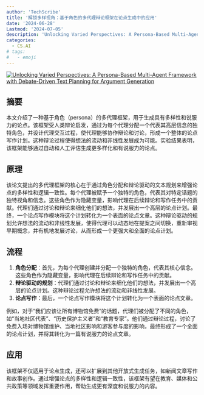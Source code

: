 ```yaml
---
author: 'TechScribe'
title: '解锁多样视角：基于角色的多代理辩论框架在论点生成中的应用'
date: '2024-06-28'
Lastmod: '2024-07-05'
description: 'Unlocking Varied Perspectives: A Persona-Based Multi-Agent Framework with Debate-Driven Text Planning for Argument Generation'
categories:
  - CS.AI
# tags:
#   - emoji
---
```


[![Unlocking Varied Perspectives: A Persona-Based Multi-Agent Framework with Debate-Driven Text Planning for Argument Generation](https://arxiv-research-1301205113.cos.ap-guangzhou.myqcloud.com/images/2406.19643v1.pdf_0.jpg)](https://arxiv.org/abs/2406.19643v1)

## 摘要

本文介绍了一种基于角色（persona）的多代理框架，用于生成具有多样性和说服力的论点。该框架受人类辩论启发，通过为每个代理分配一个代表其高层信念的独特角色，并设计代理交互过程，使代理能够协作辩论和讨论，形成一个整体的论点写作计划。这种辩论过程使得想法的流动和非线性发展成为可能。实验结果表明，该框架能够通过自动和人工评估生成更多样化和有说服力的论点。<!--more-->

## 原理

该论文提出的多代理框架的核心在于通过角色分配和辩论驱动的文本规划来增强论点的多样性和逻辑一致性。每个代理被赋予一个独特的角色，代表其对特定话题的独特视角和信念。这些角色作为隐藏变量，影响代理在后续辩论和写作任务中的贡献。代理们通过讨论和辩论来细化他们的想法，并发展出一个高层的论点计划。最终，一个论点写作模块将这个计划转化为一个表面的论点文章。这种辩论驱动的规划允许想法的流动和非线性发展，使得代理可以动态地在提案之间切换，重新审视早期概念，并有机地发展讨论，从而形成一个更强大和全面的论点计划。

## 流程

1. **角色分配**：首先，为每个代理创建并分配一个独特的角色，代表其核心信念。这些角色作为隐藏变量，影响代理在后续辩论和写作任务中的贡献。
2. **辩论驱动的规划**：代理们通过讨论和辩论来细化他们的想法，并发展出一个高层的论点计划。这种辩论过程允许想法的流动和非线性发展。
3. **论点写作**：最后，一个论点写作模块将这个计划转化为一个表面的论点文章。

例如，对于“我们应该让所有博物馆免费”的话题，代理们被分配了不同的角色，如“当地社区代表”、“历史保护主义者”和“教育专家”。他们通过辩论过程，讨论了免费入场对博物馆维护、当地社区影响和游客参与度的影响，最终形成了一个全面的论点计划，并将其转化为一篇有说服力的论点文章。

## 应用

该框架不仅适用于论点生成，还可以扩展到其他开放式生成任务，如新闻文章写作和故事创作。通过增强论点的多样性和逻辑一致性，该框架有望在教育、媒体和公共政策等领域发挥重要作用，帮助生成更有深度和说服力的内容。